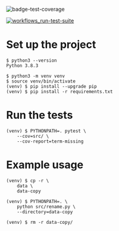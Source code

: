 ![badge-test-coverage](https://github.com/kaloyan-marinov/rename/workflows/workflows_run-test-suite/badge.svg)

[![workflows_run-test-suite](https://github.com/kaloyan-marinov/rename/actions/workflows/run-test-suite.yml/badge.svg)](https://github.com/kaloyan-marinov/rename/actions/workflows/run-test-suite.yml)

# Set up the project
```
$ python3 --version
Python 3.8.3

$ python3 -m venv venv
$ source venv/bin/activate
(venv) $ pip install --upgrade pip
(venv) $ pip install -r requirements.txt
```

# Run the tests
```
(venv) $ PYTHONPATH=. pytest \
    --cov=src/ \
    --cov-report=term-missing
```

# Example usage
```
(venv) $ cp -r \
    data \
    data-copy

(venv) $ PYTHONPATH=. \
    python src/rename.py \
    --directory=data-copy

(venv) $ rm -r data-copy/
```
